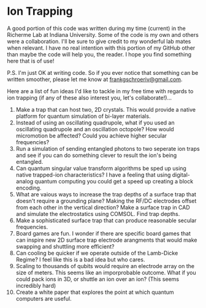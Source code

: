 # Ion Trapping

A good portion of this code was written during my time (current) in the Richerme Lab at Indiana University. Some of the code is my own and others were a collaboration. I'll be sure to give credit to my wonderful lab mates when relevant. I have no real intention with this portion of my GitHub other than maybe the code will help you, the reader. I hope you find something here that is of use! 

P.S. I'm just OK at writing code. So if you ever notice that something can be written smoother, please let me know at frankgschroeriv@gmail.com.

Here are a list of fun ideas I'd like to tackle in my free time with regards to ion trapping  (if any of these also interest you, let's collaborate!)...
1) Make a trap that can host two, 2D crystals. This would provide a native platform for quantum simulation of bi-layer materials.
2) Instead of using an oscillating quadrupole, what if you used an oscillating quadrupole and an oscillation octopole? How would micromotion be affected? Could you achieve higher secular frequencies?
3) Run a simulation of sending entangled photons to two seperate ion traps and see if you can do something clever to result the ion's being entangled.
4) Can quantum singular value transform algorithms be sped up using native trapped-ion characteristics? I have a feeling that using digital-analog quantum computing you could get a speed up creating a block encoding.
5) What are vaious ways to increase the trap depths of a surface trap that doesn't require a grounding plane? Making the RF/DC electrodes offset from each other in the vertical direction? Make a surface trap in CAD and simulate the electrostatics using COMSOL. Find trap depths.
6) Make a sophisticated surface trap that can produce reasonable secular frequencies.
7) Board games are fun. I wonder if there are specific board games that can inspire new 2D surface trap electrode arangments that would make swapping and shuttling more efficient?
8) Can cooling be quicker if we operate outside of the Lamb-Dicke Regime? I feel like this is a bad idea but who cares.
9) Scaling to thousands of qubits would require an electrode array on the size of meters. This seems like an imporprobable outcome. What if you could pack ions in 3D, or shuttle an ion over an ion? (This seems incredibly hard)
10) Create a white paper that explores the point at which quantum computers are useful. 





